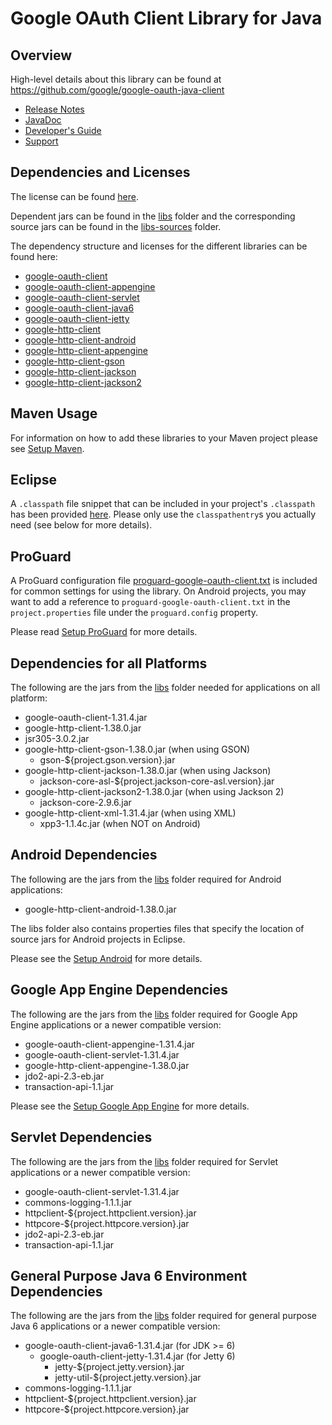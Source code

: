 # Google OAuth Client Library for Java

## Overview

High-level details about this library can be found at
https://github.com/google/google-oauth-java-client

* [Release Notes][release-notes]
* [JavaDoc][javadoc]
* [Developer's Guide][developers-guide]
* [Support][support]

## Dependencies and Licenses

The license can be found [here](LICENSE.txt).

Dependent jars can be found in the [libs](libs) folder and the corresponding source jars can be
found in the [libs-sources](libs-sources) folder.

The dependency structure and licenses for the different libraries can be found here:

* [google-oauth-client](dependencies/google-oauth-client-dependencies.html)
* [google-oauth-client-appengine](dependencies/google-oauth-client-appengine-dependencies.html)
* [google-oauth-client-servlet](dependencies/google-oauth-client-servlet-dependencies.html)
* [google-oauth-client-java6](dependencies/google-oauth-client-java6-dependencies.html)
* [google-oauth-client-jetty](dependencies/google-oauth-client-jetty-dependencies.html)
* [google-http-client](dependencies/google-http-client-dependencies.html)
* [google-http-client-android](dependencies/google-http-client-android-dependencies.html)
* [google-http-client-appengine](dependencies/google-http-client-appengine-dependencies.html)
* [google-http-client-gson](dependencies/google-http-client-gson-dependencies.html)
* [google-http-client-jackson](dependencies/google-http-client-jackson-dependencies.html)
* [google-http-client-jackson2](dependencies/google-http-client-jackson2-dependencies.html)

## Maven Usage

For information on how to add these libraries to your Maven project please see
[Setup Maven][setup-maven].

## Eclipse

A `.classpath` file snippet that can be included in your project's `.classpath` has been provided
[here](.classpath). Please only use the `classpathentry`s you actually need (see below for more
details).

## ProGuard

A ProGuard configuration file [proguard-google-oauth-client.txt](proguard-google-oauth-client.txt)
is included for common settings for using the library. On Android projects, you may want to add a
reference to `proguard-google-oauth-client.txt` in the `project.properties` file under the
`proguard.config` property.

Please read [Setup ProGuard][proguard-setup] for more details.

## Dependencies for all Platforms

The following are the jars from the [libs](libs) folder needed for applications on all platform:

* google-oauth-client-1.31.4.jar
* google-http-client-1.38.0.jar
* jsr305-3.0.2.jar
* google-http-client-gson-1.38.0.jar (when using GSON)
  * gson-${project.gson.version}.jar
* google-http-client-jackson-1.38.0.jar (when using Jackson)
  * jackson-core-asl-${project.jackson-core-asl.version}.jar
* google-http-client-jackson2-1.38.0.jar (when using Jackson 2)
  * jackson-core-2.9.6.jar
* google-http-client-xml-1.31.4.jar (when using XML)
  * xpp3-1.1.4c.jar (when NOT on Android)

## Android Dependencies

The following are the jars from the [libs](libs) folder required for Android applications:

* google-http-client-android-1.38.0.jar

The libs folder also contains properties files that specify the location of source jars for Android
projects in Eclipse.

Please see the [Setup Android][android-setup] for more details.

## Google App Engine Dependencies

The following are the jars from the [libs](libs) folder required for Google App Engine applications
or a newer compatible version:

* google-oauth-client-appengine-1.31.4.jar
* google-oauth-client-servlet-1.31.4.jar
* google-http-client-appengine-1.38.0.jar
* jdo2-api-2.3-eb.jar
* transaction-api-1.1.jar

Please see the [Setup Google App Engine][appengine-setup] for more details.

## Servlet Dependencies

The following are the jars from the [libs](libs) folder required for Servlet applications or a newer
compatible version:

* google-oauth-client-servlet-1.31.4.jar
* commons-logging-1.1.1.jar
* httpclient-${project.httpclient.version}.jar
* httpcore-${project.httpcore.version}.jar
* jdo2-api-2.3-eb.jar
* transaction-api-1.1.jar

## General Purpose Java 6 Environment Dependencies

The following are the jars from the [libs](libs) folder required for general purpose Java 6
applications or a newer compatible version:

* google-oauth-client-java6-1.31.4.jar (for JDK >= 6)
  * google-oauth-client-jetty-1.31.4.jar (for Jetty 6)
    * jetty-${project.jetty.version}.jar
    * jetty-util-${project.jetty.version}.jar
* commons-logging-1.1.1.jar
* httpclient-${project.httpclient.version}.jar
* httpcore-${project.httpcore.version}.jar

[release-notes]: https://github.com/google/google-oauth-java-client/releases/tag/1.31.4
[javadoc]: https://google.github.io/google-oauth-java-client/releases/1.31.4/javadoc/index.html
[developers-guide]: https://developers.google.com/api-client-library/java/google-oauth-java-client/
[support]: https://developers.google.com/api-client-library/java/google-oauth-java-client/support
[setup-maven]: https://developers.google.com/api-client-library/java/google-oauth-java-client/setup#maven
[proguard-setup]: https://developers.google.com/api-client-library/java/google-http-java-client/setup#proguard
[android-setup]: https://developers.google.com/api-client-library/java/google-http-java-client/setup#android
[appengine-setup]: https://developers.google.com/api-client-library/java/google-oauth-java-client/setup#google_app_engine

